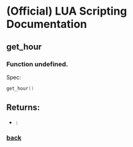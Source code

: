 
# (Official) LUA Scripting Documentation

## get_hour

### Function undefined.

Spec:
```lua
get_hour()
```
## Returns:
- `:` 
### [back](../other)
